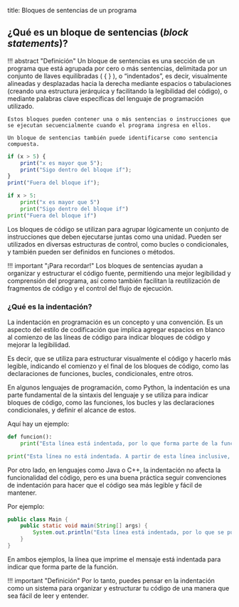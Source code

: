 title: Bloques de sentencias de un programa

## ¿Qué es un bloque de sentencias (_block statements_)?

!!! abstract "Definición"
    Un bloque de sentencias es una sección de un programa que está agrupada por cero o más sentencias, delimitada por un conjunto de llaves equilibradas ( { } ), o “indentados”, es decir, visualmente alineadas y desplazadas hacia la derecha mediante espacios o tabulaciones (creando una estructura jerárquica y facilitando la legibilidad del código), o mediante palabras clave específicas del lenguaje de programación utilizado. 

    Estos bloques pueden contener una o más sentencias o instrucciones que se ejecutan secuencialmente cuando el programa ingresa en ellos.

    Un bloque de sentencias también puede identificarse como sentencia compuesta.

``` js title="Bloques de sentencias utilizando llaves"
if (x > 5) {
    print("x es mayor que 5");
    print("Sigo dentro del bloque if");
}
print("Fuera del bloque if");
```

``` py title:"Bloques de sentencias utilizando indentación"
if x > 5:
    print("x es mayor que 5")
    print("Sigo dentro del bloque if")
print("Fuera del bloque if")
```

Los bloques de código se utilizan para agrupar lógicamente un conjunto de instrucciones que deben ejecutarse juntas como una unidad. Pueden ser utilizados en diversas estructuras de control, como bucles o condicionales, y también pueden ser definidos en funciones o métodos.

!!! important "¡Para recordar!"
    Los bloques de sentencias ayudan a organizar y estructurar el código fuente, permitiendo una mejor legibilidad y comprensión del programa, así como también facilitan la reutilización de fragmentos de código y el control del flujo de ejecución.

### ¿Qué es la indentación?

La indentación en programación es un concepto y una convención. Es un aspecto del estilo de codificación que implica agregar espacios en blanco al comienzo de las líneas de código para indicar bloques de código y mejorar la legibilidad.

Es decir, que se utiliza para estructurar visualmente el código y hacerlo más legible, indicando el comienzo y el final de los bloques de código, como las declaraciones de funciones, bucles, condicionales, entre otros.

En algunos lenguajes de programación, como Python, la indentación es una parte fundamental de la sintaxis del lenguaje y se utiliza para indicar bloques de código, como las funciones, los bucles y las declaraciones condicionales, y definir el alcance de estos.

Aquí hay un ejemplo:

``` py title="Python"
def funcion():
    print("Esta línea está indentada, por lo que forma parte de la función.")

print("Esta línea no está indentada. A partir de esta línea inclusive, el resto de las líneas no forman parte de la función.")
```

Por otro lado, en lenguajes como Java o C++, la indentación no afecta la funcionalidad del código, pero es una buena práctica seguir convenciones de indentación para hacer que el código sea más legible y fácil de mantener.

Por ejemplo:

``` Java title="Java"
public class Main {
    public static void main(String[] args) {
        System.out.println("Esta línea está indentada, por lo que se puede ver que forma parte de la función main.");
    }
}
```

En ambos ejemplos, la línea que imprime el mensaje está indentada para indicar que forma parte de la función.

!!! important "Definición"
    Por lo tanto, puedes pensar en la indentación como un sistema para organizar y estructurar tu código de una manera que sea fácil de leer y entender.
